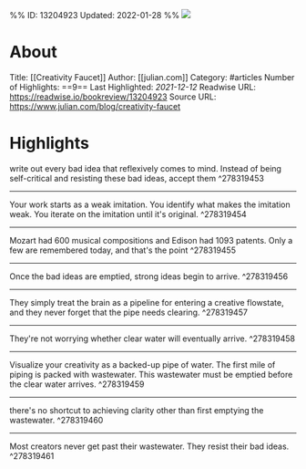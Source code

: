 %%
ID: 13204923
Updated: 2022-01-28
%%
![](https://readwise-assets.s3.amazonaws.com/static/images/article1.be68295a7e40.png)

# About
Title: [[Creativity Faucet]]
Author: [[julian.com]]
Category: #articles
Number of Highlights: ==9==
Last Highlighted: *2021-12-12*
Readwise URL: https://readwise.io/bookreview/13204923
Source URL: https://www.julian.com/blog/creativity-faucet


# Highlights 
write out every bad idea that reflexively comes to mind. Instead of being self-critical and resisting these bad ideas, accept them  ^278319453

---

Your work starts as a weak imitation.
You identify what makes the imitation weak.
You iterate on the imitation until it's original.  ^278319454

---

Mozart had 600 musical compositions and Edison had 1093 patents. Only a few are remembered today, and that's the point  ^278319455

---

Once the bad ideas are emptied, strong ideas begin to arrive.  ^278319456

---

They simply treat the brain as a pipeline for entering a creative flowstate, and they never forget that the pipe needs clearing.  ^278319457

---

They're not worrying whether clear water will eventually arrive.  ^278319458

---

Visualize your creativity as a backed-up pipe of water. The first mile of piping is packed with wastewater. This wastewater must be emptied before the clear water arrives.  ^278319459

---

there's no shortcut to achieving clarity other than first emptying the wastewater.  ^278319460

---

Most creators never get past their wastewater. They resist their bad ideas.  ^278319461

